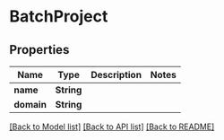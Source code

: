 # BatchProject

## Properties

Name | Type | Description | Notes
------------ | ------------- | ------------- | -------------
**name** | **String** |  | 
**domain** | **String** |  | 

[[Back to Model list]](../README.md#documentation-for-models) [[Back to API list]](../README.md#documentation-for-api-endpoints) [[Back to README]](../README.md)


